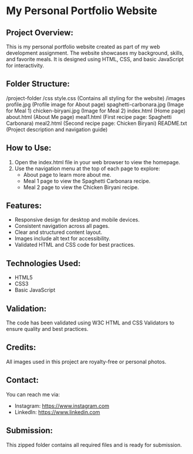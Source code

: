 My Personal Portfolio Website
=============================

Project Overview:
-----------------
This is my personal portfolio website created as part of my web development assignment. The website showcases my background, skills, and favorite meals. It is designed using HTML, CSS, and basic JavaScript for interactivity.

Folder Structure:
-----------------
/project-folder
  /css
    style.css                 (Contains all styling for the website)
  /images
    profile.jpg               (Profile image for About page)
    spaghetti-carbonara.jpg   (Image for Meal 1)
    chicken-biryani.jpg       (Image for Meal 2)
  index.html                  (Home page)
  about.html                  (About Me page)
  meal1.html                  (First recipe page: Spaghetti Carbonara)
  meal2.html                  (Second recipe page: Chicken Biryani)
  README.txt                  (Project description and navigation guide)

How to Use:
-----------
1. Open the index.html file in your web browser to view the homepage.
2. Use the navigation menu at the top of each page to explore:
   - About page to learn more about me.
   - Meal 1 page to view the Spaghetti Carbonara recipe.
   - Meal 2 page to view the Chicken Biryani recipe.

Features:
---------
- Responsive design for desktop and mobile devices.
- Consistent navigation across all pages.
- Clear and structured content layout.
- Images include alt text for accessibility.
- Validated HTML and CSS code for best practices.

Technologies Used:
------------------
- HTML5
- CSS3
- Basic JavaScript

Validation:
-----------
The code has been validated using W3C HTML and CSS Validators to ensure quality and best practices.

Credits:
--------
All images used in this project are royalty-free or personal photos.

Contact:
--------
You can reach me via:
- Instagram: https://www.instagram.com
- LinkedIn: https://www.linkedin.com

Submission:
-----------
This zipped folder contains all required files and is ready for submission.
